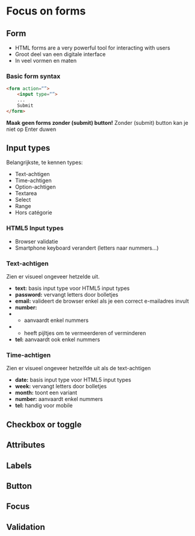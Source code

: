 # Focus on forms
## Form
- HTML forms are a very powerful tool for interacting with users
- Groot deel van een digitale interface
- In veel vormen en maten
### Basic form syntax
```html
<form action=“”>
	<input type=“”>
	...
	Submit
</form>
```
**Maak geen forms zonder (submit) button!**
Zonder (submit) button kan je niet op Enter duwen

## Input types
Belangrijkste, te kennen types:
- Text-achtigen
- Time-achtigen
- Option-achtigen
- Textarea
- Select
- Range
- Hors catégorie
### HTML5 Input types
- Browser validatie
- Smartphone keyboard verandert (letters naar nummers...)

### Text-achtigen
Zien er visueel ongeveer hetzelde uit.
- **text:** basis input type voor HTML5 input types
- **password:** vervangt letters door bolletjes
- **email:** valideert de browser enkel als je een correct e-mailadres invult
- **number:**
- - aanvaardt enkel nummers
- - heeft pijltjes om te vermeerderen of verminderen
- **tel:** aanvaardt ook enkel nummers

### Time-achtigen
Zien er visueel ongeveer hetzelfde uit als de text-achtigen
- **date:** basis input type voor HTML5 input types
- **week:** vervangt letters door bolletjes
- **month:** toont een variant 
- **number:** aanvaardt enkel nummers
- **tel:** handig voor mobile

## Checkbox or toggle

## Attributes

## Labels

## Button

## Focus

## Validation

<!--stackedit_data:
eyJoaXN0b3J5IjpbLTg5NjQ0MDczNywtNzIwOTY3Mzk4LC01OD
gwODYwLC0yMDg4NzQ2NjEyXX0=
-->